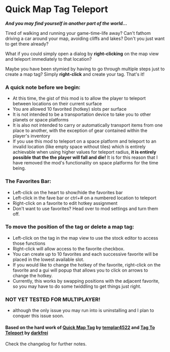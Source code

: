 # Quick Map Tag Teleport

**_And you may find yourself in another part of the world..._**


Tired of walking and running your game-time-life away? 
Can't fathom driving a car around your map, avoiding cliffs and lakes? 
Don't you just want to get there already?

What if you could simply open a dialog by **right-clicking** on the map view and teleport immediately to that location? 

Maybe you have been stymied by having to go through multiple steps just to create a map tag? 
Simply **right-click** and create your tag. That's it!

### A quick note before we begin:
- At this time, the gist of this mod is to allow the player to teleport between locations on their current surface
- You are allowed 10 favorited (hotkey) slots per surface
- It is not intended to be a transportation device to take you to other planets or space platforms
- It is also not intended to carry or automatically transport items from one place to another, with the exception of gear contained within the player's inventory
- If you use this mod to teleport on a space platform and teleport to an invalid location (like empty space without tiles) which is entirely achievable when using higher values for teleport radius, **it is entirely possible that the the player will fall and die!** It is for this reason that I have removed the mod's functionality on space platforms for the time being.

### The Favorites Bar:
- Left-click on the heart to show/hide the favorites bar 
- Left-click in the fave bar or ctrl+# on a numbered location to teleport
- Right-click on a favorite to edit hotkey assignment
- Don't want to use favorites? Head over to mod settings and turn them off.

### To move the position of the tag or delete a map tag:
- Left-click on the tag in the map view to use the stock editor to access those functions
- Right-click will allow access to the favorite checkbox.
- You can create up to 10 favorites and each successive favorite will be placed in the lowest available slot.
- If you would like to change the hotkey of the favorite, right-click on the favorite and a gui will popup that allows you to click on arrows to change the hotkey. 
- Currently, this works by swapping positions with the adjacent favorite, so you may have to do some twiddling to get things just right.

### NOT YET TESTED FOR MULTIPLAYER!
- although the only issue you may run into is uninstalling and I plan to conquer this issue soon.


#### Based on the hard work of [Quick Map Tag](https://mods.factorio.com/mod/QuickMapTag) by **[templar4522](https://mods.factorio.com/user/templar4522)** and [Tag To Teleport](https://mods.factorio.com/mod/TagToTeleport) by **[darkfrei](https://mods.factorio.com/user/darkfrei)** 


Check the changelog for further notes.